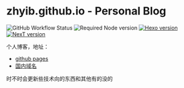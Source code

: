 # zhyib.github.io - Personal Blog

![GitHub Workflow Status](https://img.shields.io/github/actions/workflow/status/zhyib/zhyib.github.io/pages.yml)
![Required Node version](https://img.shields.io/node/v/hexo)
[![Hexo version](https://img.shields.io/badge/Hexo-5.0.0-blue?&logo=Hexo)](https://github.com/hexojs/hexo)
[![NexT version](https://img.shields.io/badge/NexT-8.1.0-blue?&logo=next)](https://github.com/theme-next/hexo-theme-next)

个人博客，地址：

- [github pages](https://zhyib.github.io)
- [国内域名](https://akiralibrary.top)

时不时会更新些技术向的东西和其他有的没的
